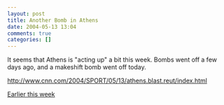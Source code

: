 ```yaml
---
layout: post
title: Another Bomb in Athens
date: 2004-05-13 13:04
comments: true
categories: []
---
```

It seems that Athens is "acting up" a bit this week. Bombs went off a few days ago, and a makeshift bomb went off today.

<a href="http://www.cnn.com/2004/SPORT/05/13/athens.blast.reut/index.html">http://www.cnn.com/2004/SPORT/05/13/athens.blast.reut/index.html</a>

<a href="http://www.jpost.com/servlet/Satellite?pagename=JPost/JPArticle/ShowFull&cid=1084423118459&p=1078397702269">Earlier this week</a>
